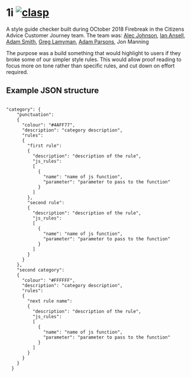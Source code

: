 # 1i [![clasp](https://img.shields.io/badge/built%20with-clasp-4285f4.svg)](https://github.com/google/clasp)

A style guide checker built during OCtober 2018 Firebreak in the Citizens Advice Customer Journey team.
The team was: [Alec Johnson](https://github.com/MrAlecJohnson), [Ian Ansell](https://github.com/Nyzl), [Adam Smith](https://github.com/smifaye), [Greg Lamyman](https://twitter.com/greglmy), [Adam Parsons](https://github.com/adamgparsons), Jon Manning

The purpose was a build something that would highlight to users if they broke some of our simpler style rules. This would allow proof reading to focus more on tone rather than specific rules, and cut down on effort required.


## Example JSON structure
```

"category": {
    "punctuation":
    {
      "colour": "#4AFF77",
      "description": "category description",
      "rules":       
      {
        "first rule":
        {
          "description": "description of the rule",
          "js_rules":
          [
            {
              "name": "name of js function",
              "parameter": "parameter to pass to the function"
            }
          ]
        },
        "second rule":
        {
          "description": "description of the rule",
          "js_rules":
          [
            {
              "name": "name of js function",
              "parameter": "parameter to pass to the function"
            }
          ]
        }
      }
    },
    "second category":
    {
      "colour": "#FFFFFF",
      "description": "category description",
      "rules":
      {
        "next rule name":
        {
          "description": "description of the rule",
          "js_rules":
          [
            {
              "name": "name of js function",
              "parameter": "parameter to pass to the function"
            }
          ]
        }
      }
    }
  }

```
